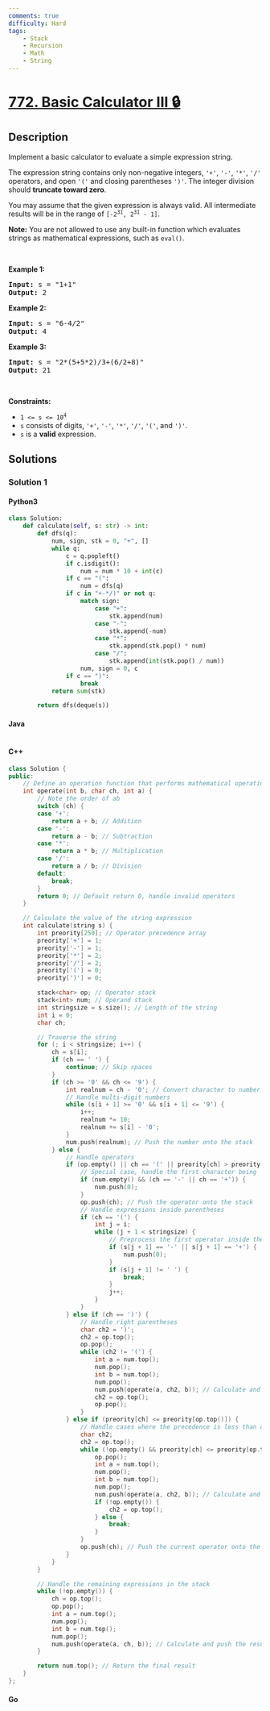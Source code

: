 ```yaml
---
comments: true
difficulty: Hard
tags:
    - Stack
    - Recursion
    - Math
    - String
---
```


<!-- problem:start -->

# [772. Basic Calculator III 🔒](https://leetcode.com/problems/basic-calculator-iii)

## Description

<!-- description:start -->

<p>Implement a basic calculator to evaluate a simple expression string.</p>

<p>The expression string contains only non-negative integers, <code>&#39;+&#39;</code>, <code>&#39;-&#39;</code>, <code>&#39;*&#39;</code>, <code>&#39;/&#39;</code> operators, and open <code>&#39;(&#39;</code> and closing parentheses <code>&#39;)&#39;</code>. The integer division should <strong>truncate toward zero</strong>.</p>

<p>You may assume that the given expression is always valid. All intermediate results will be in the range of <code>[-2<sup>31</sup>, 2<sup>31</sup> - 1]</code>.</p>

<p><strong>Note:</strong> You are not allowed to use any built-in function which evaluates strings as mathematical expressions, such as <code>eval()</code>.</p>

<p>&nbsp;</p>
<p><strong class="example">Example 1:</strong></p>

<pre>
<strong>Input:</strong> s = &quot;1+1&quot;
<strong>Output:</strong> 2
</pre>

<p><strong class="example">Example 2:</strong></p>

<pre>
<strong>Input:</strong> s = &quot;6-4/2&quot;
<strong>Output:</strong> 4
</pre>

<p><strong class="example">Example 3:</strong></p>

<pre>
<strong>Input:</strong> s = &quot;2*(5+5*2)/3+(6/2+8)&quot;
<strong>Output:</strong> 21
</pre>

<p>&nbsp;</p>
<p><strong>Constraints:</strong></p>

<ul>
	<li><code>1 &lt;= s &lt;= 10<sup>4</sup></code></li>
	<li><code>s</code> consists of digits, <code>&#39;+&#39;</code>, <code>&#39;-&#39;</code>, <code>&#39;*&#39;</code>, <code>&#39;/&#39;</code>, <code>&#39;(&#39;</code>,&nbsp;and&nbsp;<code>&#39;)&#39;</code>.</li>
	<li><code>s</code> is a <strong>valid</strong> expression.</li>
</ul>

<!-- description:end -->

## Solutions

<!-- solution:start -->

### Solution 1

<!-- tabs:start -->

#### Python3

```python
class Solution:
    def calculate(self, s: str) -> int:
        def dfs(q):
            num, sign, stk = 0, "+", []
            while q:
                c = q.popleft()
                if c.isdigit():
                    num = num * 10 + int(c)
                if c == "(":
                    num = dfs(q)
                if c in "+-*/)" or not q:
                    match sign:
                        case "+":
                            stk.append(num)
                        case "-":
                            stk.append(-num)
                        case "*":
                            stk.append(stk.pop() * num)
                        case "/":
                            stk.append(int(stk.pop() / num))
                    num, sign = 0, c
                if c == ")":
                    break
            return sum(stk)

        return dfs(deque(s))
```

#### Java

```java

```

#### C++

```cpp
class Solution {
public:
    // Define an operation function that performs mathematical operations based on the operator
    int operate(int b, char ch, int a) {
        // Note the order of ab
        switch (ch) {
        case '+':
            return a + b; // Addition
        case '-':
            return a - b; // Subtraction
        case '*':
            return a * b; // Multiplication
        case '/':
            return a / b; // Division
        default:
            break;
        }
        return 0; // Default return 0, handle invalid operators
    }

    // Calculate the value of the string expression
    int calculate(string s) {
        int preority[250]; // Operator precedence array
        preority['+'] = 1;
        preority['-'] = 1;
        preority['*'] = 2;
        preority['/'] = 2;
        preority['('] = 0;
        preority[')'] = 0;

        stack<char> op; // Operator stack
        stack<int> num; // Operand stack
        int stringsize = s.size(); // Length of the string
        int i = 0;
        char ch;

        // Traverse the string
        for (; i < stringsize; i++) {
            ch = s[i];
            if (ch == ' ') {
                continue; // Skip spaces
            }
            if (ch >= '0' && ch <= '9') {
                int realnum = ch - '0'; // Convert character to number
                // Handle multi-digit numbers
                while (s[i + 1] >= '0' && s[i + 1] <= '9') {
                    i++;
                    realnum *= 10;
                    realnum += s[i] - '0';
                }
                num.push(realnum); // Push the number onto the stack
            } else {
                // Handle operators
                if (op.empty() || ch == '(' || preority[ch] > preority[op.top()]) {
                    // Special case, handle the first character being '-' or '+'
                    if (num.empty() && (ch == '-' || ch == '+')) {
                        num.push(0);
                    }
                    op.push(ch); // Push the operator onto the stack
                    // Handle expressions inside parentheses
                    if (ch == '(') {
                        int j = i;
                        while (j + 1 < stringsize) {
                            // Preprocess the first operator inside the parentheses
                            if (s[j + 1] == '-' || s[j + 1] == '+') {
                                num.push(0);
                            }
                            if (s[j + 1] != ' ') {
                                break;
                            }
                            j++;
                        }
                    }
                } else if (ch == ')') {
                    // Handle right parentheses
                    char ch2 = ')';
                    ch2 = op.top();
                    op.pop();
                    while (ch2 != '(') {
                        int a = num.top();
                        num.pop();
                        int b = num.top();
                        num.pop();
                        num.push(operate(a, ch2, b)); // Calculate and push the result
                        ch2 = op.top();
                        op.pop();
                    }
                } else if (preority[ch] <= preority[op.top()]) {
                    // Handle cases where the precedence is less than or equal to the top of the stack
                    char ch2;
                    ch2 = op.top();
                    while (!op.empty() && preority[ch] <= preority[op.top()] && ch2 != '(') {
                        op.pop();
                        int a = num.top();
                        num.pop();
                        int b = num.top();
                        num.pop();
                        num.push(operate(a, ch2, b)); // Calculate and push the result
                        if (!op.empty()) {
                            ch2 = op.top();
                        } else {
                            break;
                        }
                    }
                    op.push(ch); // Push the current operator onto the stack
                }
            }
        }

        // Handle the remaining expressions in the stack
        while (!op.empty()) {
            ch = op.top();
            op.pop();
            int a = num.top();
            num.pop();
            int b = num.top();
            num.pop();
            num.push(operate(a, ch, b)); // Calculate and push the result
        }

        return num.top(); // Return the final result
    }
};
```

#### Go

```go

```

<!-- tabs:end -->

<!-- solution:end -->

<!-- problem:end -->
